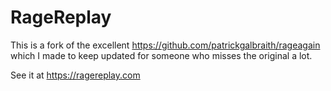 # RageReplay

This is a fork of the excellent https://github.com/patrickgalbraith/rageagain which I made to keep updated for someone who misses the original a lot.

See it at https://ragereplay.com